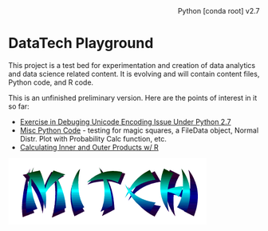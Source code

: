 
<div align="right">Python [conda root] v2.7</div>

# DataTech Playground

This project is a test bed for experimentation and creation of data analytics and data science related content.  It is evolving and will contain content files, Python code, and R code.

This is an unfinished preliminary version.  Here are the points of interest in it so far:
- [Exercise in Debuging Unicode Encoding Issue Under Python 2.7](tree/master/PY27_Error_Investigations/UEE_UDE)
- [Misc Python Code](DataTech_Playground/Python_Misc/) - testing for magic squares, a FileData object, Normal Distr. Plot with Probability Calc function, etc.
- [Calculating Inner and Outer Products w/ R](stats/TMWP_MatrixMath_Experimentation.html)



![Mitch](https://github.com/TheMitchWorksPro/TestProject/blob/master/html_mitch_logo/Mitch_LogoBG.gif)
